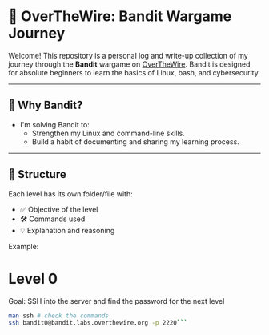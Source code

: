 # 🔐 OverTheWire: Bandit Wargame Journey

Welcome! This repository is a personal log and write-up collection of my journey through the **Bandit** wargame on [OverTheWire](https://overthewire.org/wargames/). Bandit is designed for absolute beginners to learn the basics of Linux, bash, and cybersecurity.

---

## 🧠 Why Bandit?

+ I'm solving Bandit to:
    - Strengthen my Linux and command-line skills. 
    - Build a habit of documenting and sharing my learning process.

---

## 📁 Structure

Each level has its own folder/file with:
- ✅ Objective of the level
- 🛠️ Commands used
- 💡 Explanation and reasoning

Example:

Level 0
===================
Goal: SSH into the server and find the password for the next level
```bash
man ssh # check the commands
ssh bandit0@bandit.labs.overthewire.org -p 2220```

